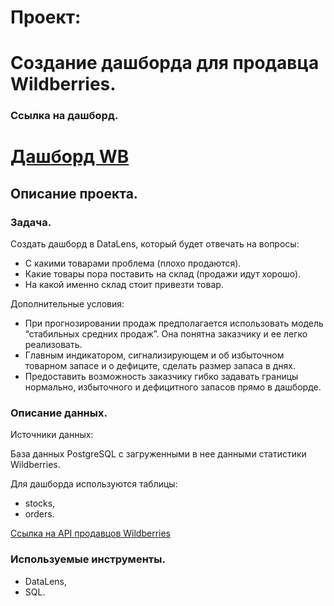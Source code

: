 # Проект:

# Создание дашборда для продавца Wildberries.

### Ссылка на дашборд.
# [Дашборд WB](https://datalens.yandex.ru/uv7rm00y4v58k-dashbord-wb)

## Описание проекта.

### Задача.

Создать дашборд в DataLens, который будет отвечать на вопросы:
- С какими товарами проблема (плохо продаются).
- Какие товары пора поставить на склад (продажи идут хорошо).
- На какой именно склад стоит привезти товар.

Дополнительные условия:
- При прогнозировании продаж предполагается использовать модель “стабильных средних продаж”. Она понятна заказчику и ее легко реализовать. 
- Главным индикатором, сигнализирующем и об избыточном товарном запасе и о дефиците, сделать размер запаса в днях. 
- Предоставить возможность заказчику гибко задавать границы нормально, избыточного и дефицитного запасов прямо в дашборде.


### Описание данных.

Источники данных: 

База данных PostgreSQL с загруженными в нее данными статистики Wildberries.

Для дашборда используются таблицы:
- stocks,
- orders.

[Ссылка на API продавцов Wildberries](https://openapi.wildberries.ru/?ysclid=lbbubno4p351008957#tag/Statistika/paths/~1api~1v1~1supplier~1stocks/get)


### Используемые инструменты.
- DataLens,
- SQL.
